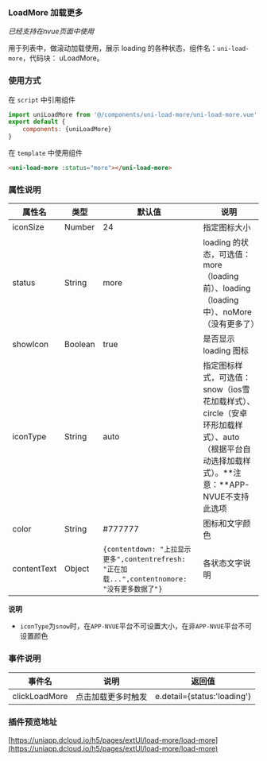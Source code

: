 ### LoadMore 加载更多
*已经支持在nvue页面中使用*

用于列表中，做滚动加载使用，展示 loading 的各种状态，组件名：``uni-load-more``，代码块： uLoadMore。

### 使用方式

在 ``script`` 中引用组件 

```javascript
import uniLoadMore from '@/components/uni-load-more/uni-load-more.vue'
export default {
    components: {uniLoadMore}
}
```

在 ``template`` 中使用组件

```html
<uni-load-more :status="more"></uni-load-more>
```


### 属性说明

|属性名			|类型	|默认值																							|说明																																		|
|---			|----	|---																							|---																																		|
|iconSize		|Number	|24																								|指定图标大小																																|
|status			|String	|more																							|loading 的状态，可选值：more（loading前）、loading（loading中）、noMore（没有更多了）														|
|showIcon		|Boolean|true																							|是否显示 loading 图标																														|
|iconType		|String	|auto																							|指定图标样式，可选值：snow（ios雪花加载样式）、circle（安卓环形加载样式）、auto（根据平台自动选择加载样式）。**注意：**APP-NVUE不支持此选项|
|color			|String	|#777777																						|图标和文字颜色																																|
|contentText	|Object	|`{contentdown: "上拉显示更多",contentrefresh: "正在加载...",contentnomore: "没有更多数据了"}`	|各状态文字说明																																|

**说明**

- `iconType`为`snow`时，在`APP-NVUE`平台不可设置大小，在非`APP-NVUE`平台不可设置颜色


### 事件说明

|事件名			|说明				|返回值						|
|---			|---				|---						|
|clickLoadMore	|点击加载更多时触发	|e.detail={status:'loading'}|

### 插件预览地址

[https://uniapp.dcloud.io/h5/pages/extUI/load-more/load-more](https://uniapp.dcloud.io/h5/pages/extUI/load-more/load-more)